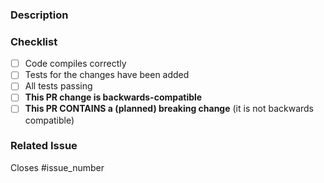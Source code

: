 ### Description


### Checklist
- [ ] Code compiles correctly
- [ ] Tests for the changes have been added
- [ ] All tests passing
- [ ] **This PR change is backwards-compatible**
- [ ] **This PR CONTAINS a (planned) breaking change** (it is not backwards compatible)

### Related Issue
Closes #issue_number
